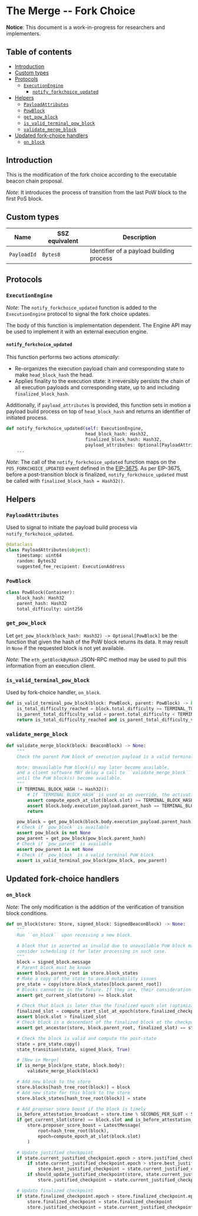 # The Merge -- Fork Choice

**Notice**: This document is a work-in-progress for researchers and implementers.

## Table of contents
<!-- TOC -->
<!-- START doctoc generated TOC please keep comment here to allow auto update -->
<!-- DON'T EDIT THIS SECTION, INSTEAD RE-RUN doctoc TO UPDATE -->

- [Introduction](#introduction)
- [Custom types](#custom-types)
- [Protocols](#protocols)
  - [`ExecutionEngine`](#executionengine)
    - [`notify_forkchoice_updated`](#notify_forkchoice_updated)
- [Helpers](#helpers)
  - [`PayloadAttributes`](#payloadattributes)
  - [`PowBlock`](#powblock)
  - [`get_pow_block`](#get_pow_block)
  - [`is_valid_terminal_pow_block`](#is_valid_terminal_pow_block)
  - [`validate_merge_block`](#validate_merge_block)
- [Updated fork-choice handlers](#updated-fork-choice-handlers)
  - [`on_block`](#on_block)

<!-- END doctoc generated TOC please keep comment here to allow auto update -->
<!-- /TOC -->

## Introduction

This is the modification of the fork choice according to the executable beacon chain proposal.

*Note*: It introduces the process of transition from the last PoW block to the first PoS block.

## Custom types

| Name | SSZ equivalent | Description |
| - | - | - |
| `PayloadId` | `Bytes8` | Identifier of a payload building process |

## Protocols

### `ExecutionEngine`

*Note*: The `notify_forkchoice_updated` function is added to the `ExecutionEngine` protocol to signal the fork choice updates.

The body of this function is implementation dependent.
The Engine API may be used to implement it with an external execution engine.

#### `notify_forkchoice_updated`

This function performs two actions *atomically*:
* Re-organizes the execution payload chain and corresponding state to make `head_block_hash` the head.
* Applies finality to the execution state: it irreversibly persists the chain of all execution payloads
and corresponding state, up to and including `finalized_block_hash`.

Additionally, if `payload_attributes` is provided, this function sets in motion a payload build process on top of
`head_block_hash` and returns an identifier of initiated process.

```python
def notify_forkchoice_updated(self: ExecutionEngine,
                              head_block_hash: Hash32,
                              finalized_block_hash: Hash32,
                              payload_attributes: Optional[PayloadAttributes]) -> Optional[PayloadId]:
    ...
```

*Note*: The call of the `notify_forkchoice_updated` function maps on the `POS_FORKCHOICE_UPDATED` event defined in the [EIP-3675](https://eips.ethereum.org/EIPS/eip-3675#definitions).
As per EIP-3675, before a post-transition block is finalized, `notify_forkchoice_updated` must be called with `finalized_block_hash = Hash32()`.

## Helpers

### `PayloadAttributes`

Used to signal to initiate the payload build process via `notify_forkchoice_updated`.

```python
@dataclass
class PayloadAttributes(object):
    timestamp: uint64
    random: Bytes32
    suggested_fee_recipient: ExecutionAddress
```

### `PowBlock`

```python
class PowBlock(Container):
    block_hash: Hash32
    parent_hash: Hash32
    total_difficulty: uint256
```

### `get_pow_block`

Let `get_pow_block(block_hash: Hash32) -> Optional[PowBlock]` be the function that given the hash of the PoW block returns its data.
It may result in `None` if the requested block is not yet available.

*Note*: The `eth_getBlockByHash` JSON-RPC method may be used to pull this information from an execution client.

### `is_valid_terminal_pow_block`

Used by fork-choice handler, `on_block`.

```python
def is_valid_terminal_pow_block(block: PowBlock, parent: PowBlock) -> bool:
    is_total_difficulty_reached = block.total_difficulty >= TERMINAL_TOTAL_DIFFICULTY
    is_parent_total_difficulty_valid = parent.total_difficulty < TERMINAL_TOTAL_DIFFICULTY
    return is_total_difficulty_reached and is_parent_total_difficulty_valid
```

### `validate_merge_block`

```python
def validate_merge_block(block: BeaconBlock) -> None:
    """
    Check the parent PoW block of execution payload is a valid terminal PoW block.

    Note: Unavailable PoW block(s) may later become available,
    and a client software MAY delay a call to ``validate_merge_block``
    until the PoW block(s) become available.
    """
    if TERMINAL_BLOCK_HASH != Hash32():
        # If `TERMINAL_BLOCK_HASH` is used as an override, the activation epoch must be reached.
        assert compute_epoch_at_slot(block.slot) >= TERMINAL_BLOCK_HASH_ACTIVATION_EPOCH
        assert block.body.execution_payload.parent_hash == TERMINAL_BLOCK_HASH
        return

    pow_block = get_pow_block(block.body.execution_payload.parent_hash)
    # Check if `pow_block` is available
    assert pow_block is not None
    pow_parent = get_pow_block(pow_block.parent_hash)
    # Check if `pow_parent` is available
    assert pow_parent is not None
    # Check if `pow_block` is a valid terminal PoW block
    assert is_valid_terminal_pow_block(pow_block, pow_parent)
```

## Updated fork-choice handlers

### `on_block`

*Note*: The only modification is the addition of the verification of transition block conditions.

```python
def on_block(store: Store, signed_block: SignedBeaconBlock) -> None:
    """
    Run ``on_block`` upon receiving a new block.

    A block that is asserted as invalid due to unavailable PoW block may be valid at a later time,
    consider scheduling it for later processing in such case.
    """
    block = signed_block.message
    # Parent block must be known
    assert block.parent_root in store.block_states
    # Make a copy of the state to avoid mutability issues
    pre_state = copy(store.block_states[block.parent_root])
    # Blocks cannot be in the future. If they are, their consideration must be delayed until the are in the past.
    assert get_current_slot(store) >= block.slot

    # Check that block is later than the finalized epoch slot (optimization to reduce calls to get_ancestor)
    finalized_slot = compute_start_slot_at_epoch(store.finalized_checkpoint.epoch)
    assert block.slot > finalized_slot
    # Check block is a descendant of the finalized block at the checkpoint finalized slot
    assert get_ancestor(store, block.parent_root, finalized_slot) == store.finalized_checkpoint.root

    # Check the block is valid and compute the post-state
    state = pre_state.copy()
    state_transition(state, signed_block, True)

    # [New in Merge]
    if is_merge_block(pre_state, block.body):
        validate_merge_block(block)

    # Add new block to the store
    store.blocks[hash_tree_root(block)] = block
    # Add new state for this block to the store
    store.block_states[hash_tree_root(block)] = state

    # Add proposer score boost if the block is timely
    is_before_attestation_broadcast = store.time % SECONDS_PER_SLOT < SECONDS_PER_SLOT // ATTESTATION_OFFSET_QUOTIENT
    if get_current_slot(store) == block.slot and is_before_attestation_broadcast:
        store.proposer_score_boost = LatestMessage(
            root=hash_tree_root(block),
            epoch=compute_epoch_at_slot(block.slot)
        )

    # Update justified checkpoint
    if state.current_justified_checkpoint.epoch > store.justified_checkpoint.epoch:
        if state.current_justified_checkpoint.epoch > store.best_justified_checkpoint.epoch:
            store.best_justified_checkpoint = state.current_justified_checkpoint
        if should_update_justified_checkpoint(store, state.current_justified_checkpoint):
            store.justified_checkpoint = state.current_justified_checkpoint

    # Update finalized checkpoint
    if state.finalized_checkpoint.epoch > store.finalized_checkpoint.epoch:
        store.finalized_checkpoint = state.finalized_checkpoint
        store.justified_checkpoint = state.current_justified_checkpoint
```

